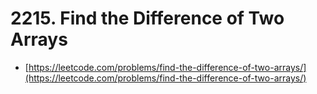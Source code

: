 # 2215. Find the Difference of Two Arrays

- [https://leetcode.com/problems/find-the-difference-of-two-arrays/](https://leetcode.com/problems/find-the-difference-of-two-arrays/)
